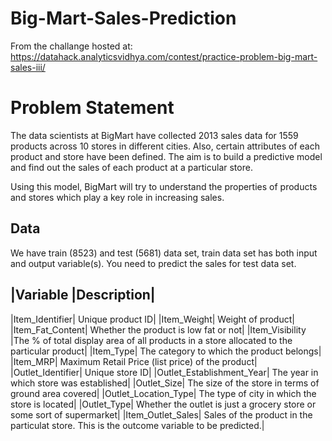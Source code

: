 # Big-Mart-Sales-Prediction

From the challange hosted at: https://datahack.analyticsvidhya.com/contest/practice-problem-big-mart-sales-iii/
# Problem Statement

The data scientists at BigMart have collected 2013 sales data for 1559 products across 10 stores in different cities. Also, certain attributes of each product and store have been defined. The aim is to build a predictive model and find out the sales of each product at a particular store.

Using this model, BigMart will try to understand the properties of products and stores which play a key role in increasing sales.

## Data
We have train (8523) and test (5681) data set, train data set has both input and output variable(s). You need to predict the sales for test data set.

|Variable	|Description|
------------------------
|Item_Identifier|	Unique product ID|
|Item_Weight|	Weight of product|
|Item_Fat_Content|	Whether the product is low fat or not|
|Item_Visibility	|The % of total display area of all products in a store allocated to the particular product|
|Item_Type|	The category to which the product belongs|
|Item_MRP|	Maximum Retail Price (list price) of the product|
|Outlet_Identifier|	Unique store ID|
|Outlet_Establishment_Year|	The year in which store was established|
|Outlet_Size|	The size of the store in terms of ground area covered|
|Outlet_Location_Type|	The type of city in which the store is located|
|Outlet_Type|	Whether the outlet is just a grocery store or some sort of supermarket|
|Item_Outlet_Sales|	Sales of the product in the particulat store. This is the outcome variable to be predicted.|
